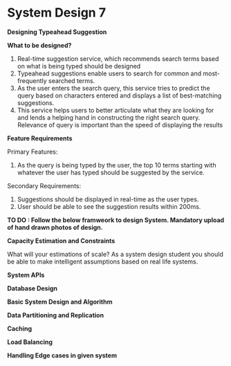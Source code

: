# System Design 7


**Designing Typeahead Suggestion**

**What to be designed?**

1. Real-time suggestion service, which recommends search terms based on what is being typed should be designed
2. Typeahead suggestions enable users to search for common and most-frequently searched terms. 
3. As the user enters the search query, this service tries to predict the query based on characters entered and displays a list of best-matching suggestions. 
4. This service helps users to better articulate what they are looking for and lends a helping hand in constructing the right search query. Relevance of query is important than the speed of displaying the results 

**Feature Requirements**

Primary Features:

1. As the query is being typed by the user, the top 10 terms starting with whatever the user has typed should be suggested by the service.

Secondary Requirements:

1. Suggestions should be displayed in real-time as the user types.
2. User should be able to see the suggestion results within 200ms. 

**TO DO : Follow the below framweork to design System. Mandatory upload of hand drawn photos of design.**

**Capacity Estimation and Constraints**

What will your estimations of scale? As a system design student you should be able to make intelligent assumptions based on real life systems. 

**System APIs**

**Database Design**

**Basic System Design and Algorithm**

**Data Partitioning and Replication**

**Caching**

**Load Balancing**

**Handling Edge cases in given system**



